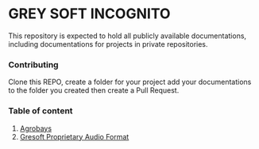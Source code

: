 # GREY SOFT INCOGNITO

This repository is expected to hold all publicly available documentations, including documentations for projects in private repositories.

### Contributing
Clone this REPO, create a folder for your project add your documentations to the folder you created then create a Pull Request.

### Table of content

1. [Agrobays](agrobays/README.md)
2. [Gresoft Proprietary Audio Format](GPAF/README.md)
